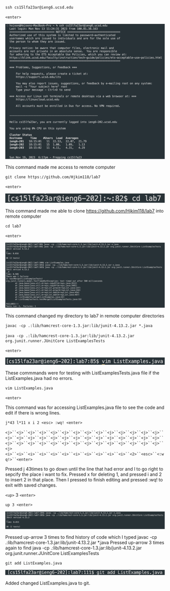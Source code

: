```
ssh cs15lfa23ar@ieng6.ucsd.edu 
```
`<enter>`

![Image](lab4_1.png)

This command made me access to remote computer

```
git clone https://github.com/Hjkim118/lab7 
```
`<enter>`

![Image](lab4_2.png)

This command made me able to clone https://github.com/Hjkim118/lab7 into remote computer

```
cd lab7
```
`<enter>`

![Image](lab4_3.png)

This command changed my directory to lab7 in remote computer directories

```
javac -cp .:lib/hamcrest-core-1.3.jar:lib/junit-4.13.2.jar *.java

java -cp .:lib/hamcrest-core-1.3.jar:lib/junit-4.13.2.jar org.junit.runner.JUnitCore ListExamplesTests
```
`<enter>`

![Image](lab4_4.png)

These commmands were for testing with ListExamplesTests.java file if the ListExamples.java had no errors.

```
vim ListExamples.java
```
`<enter>`

This command was for accessing ListExamples.java file to see the code and edit if there is wrong lines.

```
j*43 l*11 x i 2 <esc> :wq! <enter>
```
`<j>``<j>``<j>``<j>``<j>``<j>``<j>``<j>``<j>``<j>``<j>``<j>``<j>``<j>``<j>``<j>``<j>``<j>``<j>``<j>``<j>``<j>``<j>``<j>``<j>``<j>``<j>``<j>``<j>``<j>``<j>``<j>``<j>``<j>``<j>``<j>``<j>``<j>``<j>``<j>``<j>``<j>``<j>`
`<i>``<i>``<i>``<i>``<i>``<i>``<i>``<i>``<i>``<i>``<i>``<2>``<esc>``<:wq!>``<enter>`

Pressed j 43times to go down until the line that had error and l to go right to sepcify the place i want to fix. Pressed x for deleting 1, and pressed i and 2 to insert 2 in that place.
Then I pressed <esc> to finish editing and pressed :wq! to exit with saved changes.




`<up>` 3 `<enter>`
```
up 3 <enter>
```


![Image](lab4_5.png)

Pressed up-arrow 3 times to find history of code which I typed javac -cp .:lib/hamcrest-core-1.3.jar:lib/junit-4.13.2.jar *.java
Pressed up-arrow 3 times again to find java -cp .:lib/hamcrest-core-1.3.jar:lib/junit-4.13.2.jar org.junit.runner.JUnitCore ListExamplesTests

```
git add ListExamples.java
```

![Image](lab4_6.png)

Added changed ListExamples.java to git.
